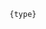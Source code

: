 <script context="module">
  import { fetchMetaData } from '$lib/load.js';
  const filename = '%rbb-data.placeholder%.json';
  export const load = fetchMetaData(filename);
</script>

<script>
  import Header from '$lib/Header.svelte';
  import APITable from '$lib/APITable.svelte';

  export let meta;

  const { name, description, type } = meta[0];
</script>

<Header name={'$' + name} {description} />

<code>{type}</code>

<!-- More documentation... -->
